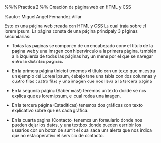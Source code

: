 %%% Practica 2
%% Creación de página web en HTML y CSS

%autor: Miguel Angel Fernandez Villar

Esto es una página web creada con HTML y CSS La cual trata sobre el lorem ipsum. La página consta de una página principaly 3 páginas secundarias:

- Todas las páginas se componen de un encabezado cone el titulo de la pagina web y una imagen con hipervínculo a la primera página. también a la izquierda
 de todas las páginas hay un menú por el que se navegar entre la distintas paginas.

- En la primera página (Inicio) tenemos el título con un texto que muestra un ejemplo del Lorem Ipsum, debajo tene una tabla con dos columnas y cuatro 
filas cuatro filas y una imagen que nos lleva a la tercera pagina

- En la segunda página (Saber mas!) tenemos un texto donde se nos explica que es lorem ipsum, el cual rodea una imagen.

- En la tercera página (Estaditicas) tenemos dos gráficas con texto explicativo sobre qué es cada gráfica.

- En la cuarta pagina (Contacto) tenemos un formulario donde nos pueden dejar los datos, y una textbox donde pueden escribir los usuarios con un boton de
 sumit el cual saca una alerta que nos indica que no esta operativo el servicio de contacto.

 